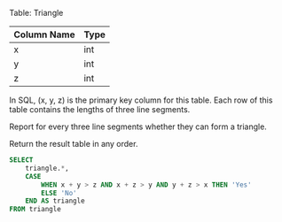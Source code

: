 Table: Triangle

| Column Name | Type |
|-------------|------|
| x           | int  |
| y           | int  |
| z           | int  |

In SQL, (x, y, z) is the primary key column for this table.
Each row of this table contains the lengths of three line segments.
 

Report for every three line segments whether they can form a triangle.

Return the result table in any order.

```sql
SELECT 
    triangle.*,
    CASE
        WHEN x + y > z AND x + z > y AND y + z > x THEN 'Yes'
        ELSE 'No'
    END AS triangle
FROM triangle 
```